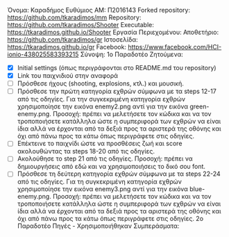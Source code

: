 Όνομα: Καραδήμος Ευθύμιος AM: Π2016143
 Forked repository: https://github.com/tkaradimos/mm
 Repository: https://github.com/tkaradimos/Shooter
 Executable: https://tkaradimos.github.io/Shooter
 Εργασία Περιεχομένου:
 Αποθετήριο: https://github.com/tkaradimos/gr
 Ιστοσελίδα: https://tkaradimos.github.io/gr
 Facebook: https://www.facebook.com/HCI-ionio-438025583393215
 Σύνοψη:
 1o Παραδοτέο
 Ζητούμενα:
 - [x] Initial settings (όπως περιγράφονται στο README.md του repository)
 - [x] Link του παιχνιδιού στην αναφορά
 - [ ] Πρόσθεσε ήχους (shooting, explosions, κτλ.) και μουσική.
 - [ ] Πρόσθεσε την πρώτη κατηγορία εχθρών σύμφωνα με τα steps 12-17 από τις οδηγίες. Για την συγκεκριμένη κατηγορία εχθρών χρησιμοποίησε την εικόνα enemy2.png αντί για την εικόνα green-enemy.png. Προσοχή: πρέπει να μελετήσετε τον κώδικα και να τον τροποποιήσετε κατάλληλα ώστε η συμπεριφορά των εχθρών να είναι ίδια αλλά να έρχονται από τα δεξιά προς τα αριστερά της οθόνης και όχι από πάνω προς τα κάτω όπως περιγράφετε στις οδηγίες.
 - [ ] Επέκτεινε το παιχνίδι ώστε να προσθέσεις ζωή και score ακολουθώντας τα steps 18-20 από τις οδηγίες.
 - [ ] Ακολούθησε το step 21 από τις οδηγίες. Προσοχή: πρέπει να δημιουργήσεις από εδώ και να χρησιμοποιήσεις το δικό σου font.
 - [ ] Πρόσθεσε τη δεύτερη κατηγορία εχθρών σύμφωνα με τα steps 22-24 από τις οδηγίες. Για τη συγκεκριμένη κατηγορία εχθρών χρησιμοποίησε την εικόνα enemy3.png αντί για την εικόνα blue-enemy.png. Προσοχή: πρέπει να μελετήσετε τον κώδικα και να τον τροποποιήσετε κατάλληλα ώστε η συμπεριφορά των εχθρών να είναι ίδια αλλά να έρχονται από τα δεξιά προς τα αριστερά της οθόνης και όχι από πάνω προς τα κάτω όπως περιγράφετε στις οδηγίες.
 2o Παραδοτέο
 Πηγές - Χρησιμοποιήθηκαν
 Συμπεράσματα:
